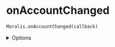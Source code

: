 # onAccountChanged


`Moralis.onAccountChanged(callback)`

<details><summary>Options</summary><br/>

- callback function
  
    
</details>
